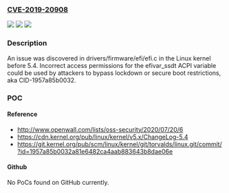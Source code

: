 ### [CVE-2019-20908](https://cve.mitre.org/cgi-bin/cvename.cgi?name=CVE-2019-20908)
![](https://img.shields.io/static/v1?label=Product&message=n%2Fa&color=blue)
![](https://img.shields.io/static/v1?label=Version&message=n%2Fa&color=blue)
![](https://img.shields.io/static/v1?label=Vulnerability&message=n%2Fa&color=brighgreen)

### Description

An issue was discovered in drivers/firmware/efi/efi.c in the Linux kernel before 5.4. Incorrect access permissions for the efivar_ssdt ACPI variable could be used by attackers to bypass lockdown or secure boot restrictions, aka CID-1957a85b0032.

### POC

#### Reference
- http://www.openwall.com/lists/oss-security/2020/07/20/6
- https://cdn.kernel.org/pub/linux/kernel/v5.x/ChangeLog-5.4
- https://git.kernel.org/pub/scm/linux/kernel/git/torvalds/linux.git/commit/?id=1957a85b0032a81e6482ca4aab883643b8dae06e

#### Github
No PoCs found on GitHub currently.

